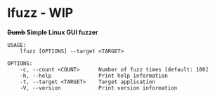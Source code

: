 # lfuzz - WIP

**~~Dumb~~ Simple Linux GUI fuzzer**


```
USAGE:
    lfuzz [OPTIONS] --target <TARGET>

OPTIONS:
    -c, --count <COUNT>      Number of fuzz times [default: 100]
    -h, --help               Print help information
    -t, --target <TARGET>    Target application
    -V, --version            Print version information
```